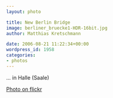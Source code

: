 ```yaml
---
layout: photo

title: New Berlin Bridge
image: berliner_bruecke1-HDR-16bit.jpg
author: Matthias Kretschmann

date: 2006-08-21 11:22:34+00:00
wordpress_id: 1958
categories:
- photos
---
```


... in Halle (Saale)

[Photo on flickr](http://www.flickr.com/photos/krema/2621531548)
